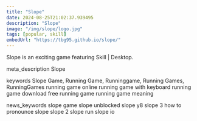 ```yaml
---
title: "Slope"
date: 2024-08-25T21:02:37.939495
description: "Slope"
image: "/img/slope/logo.jpg"
tags: [popular, skill]
embedUrl: "https://tbg95.github.io/slope/"
---
```


Slope is an exciting game featuring Skill | Desktop.

meta_description
Slope


keywords
Slope Game, Running Game, Runninggame, Running Games, RunningGames running game online running game with keyboard running game download free running game running game meaning


news_keywords
slope game slope unblocked slope y8 slope 3 how to pronounce slope slope 2 slope run slope io
